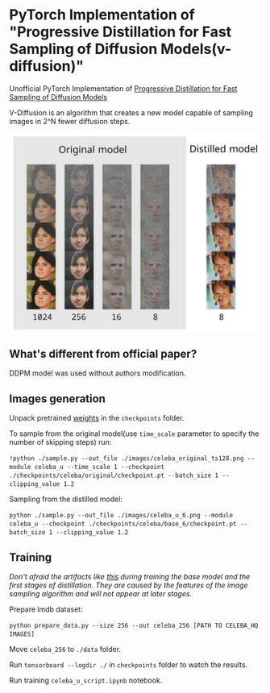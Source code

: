 # PyTorch Implementation of "Progressive Distillation for Fast Sampling of Diffusion Models(v-diffusion)"

Unofficial PyTorch Implementation of [Progressive Distillation for Fast Sampling of Diffusion Models](https://openreview.net/forum?id=TIdIXIpzhoI)

V-Diffusion is an algorithm that creates a new model capable of sampling images in 2^N fewer diffusion steps.

![Results](./images/logo.jpg)

## What's different from official paper?
DDPM model was used without authors modification.

## Images generation

Unpack pretrained [weights](https://cloud.mail.ru/public/mQGz/k1pNzg2ng) in the `checkpoints` folder.

To sample from the original model(use `time_scale` parameter to specify the number of skipping steps) run:

`!python ./sample.py --out_file ./images/celeba_original_ts128.png --module celeba_u --time_scale 1 --checkpoint ./checkpoints/celeba/original/checkpoint.pt --batch_size 1 --clipping_value 1.2`

Sampling from the distilled model:

`python ./sample.py --out_file ./images/celeba_u_6.png --module celeba_u --checkpoint ./checkpoints/celeba/base_6/checkpoint.pt --batch_size 1 --clipping_value 1.2` 



## Training

_Don't afraid the artifacts like [this](./images/artifacts.png) during training the base model and the first stages of distillation. They are caused by the features of the image sampling algorithm and will not appear at later stages._ 

Prepare lmdb dataset:

`python prepare_data.py --size 256 --out celeba_256 [PATH TO CELEBA_HQ IMAGES]`

Move `celeba_256` to `./data` folder.

Run `tensorboard --logdir ./` in `checkpoints` folder to watch the results.

Run training `celeba_u_script.ipynb` notebook.


